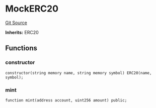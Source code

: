 # MockERC20
[Git Source](https://github.com/w3b3d3v/valocracy-contracts/blob/8f30a41cc9c475ea6fc31243e7a7c57bf134b82e/src/mocks/MockERC20.sol)

**Inherits:**
ERC20


## Functions
### constructor


```solidity
constructor(string memory name, string memory symbol) ERC20(name, symbol);
```

### mint


```solidity
function mint(address account, uint256 amount) public;
```

